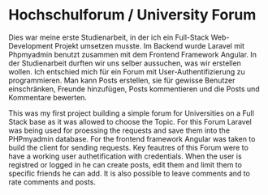 # Hochschulforum / University Forum

Dies war meine erste Studienarbeit, in der ich ein Full-Stack Web-Development Projekt umsetzen musste. Im Backend wurde Laravel mit Phpmyadmin benutzt zusammen mit dem Frontend Framework Angular. In der Studienarbeit durften wir uns selber aussuchen, was wir erstellen wollen. Ich entschied mich für ein Forum mit User-Authentifizierung zu programmieren. Man kann Posts erstellen, sie für gewisse Benutzer einschränken, Freunde hinzufügen, Posts kommentieren und die Posts und Kommentare bewerten. 

This was my first project building a simple forum for Universities on a Full Stack base as it was allowed to choose the Topic. For this Forum Laravel was being used for proessing the requests and save them into the PHPmyadmin database. For the frontend framework Angular was taken to build the client for sending requests. Key feautres of this Forum were to have a working user authetification with credentials. When the user is registred or logged in he can create posts, edit them and limit them to specific friends he can add. It is also possible to leave comments and to rate comments and posts.
